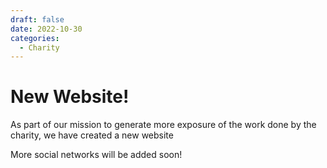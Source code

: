 ```yaml
---
draft: false 
date: 2022-10-30
categories:
  - Charity
---
```


# New Website!

As part of our mission to generate more exposure of the work done by the charity, we have created a new website

<!-- more -->

More social networks will be added soon!
